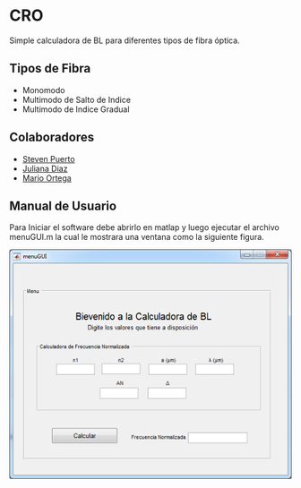 # CRO #
Simple calculadora de BL para diferentes tipos de fibra óptica.

## Tipos de Fibra ##
- Monomodo
- Multimodo de Salto de Indice
- Multimodo de Indice Gradual

## Colaboradores ##
- [Steven Puerto](https://github.com/stevenn2012)
- [Juliana Diaz](https://github.com/julidr)
- [Mario Ortega](https://github.com/bellyoz)

## Manual de Usuario ##
Para Iniciar el software debe abrirlo en matlap y luego ejecutar el archivo menuGUI.m
la cual le mostrara una ventana como la siguiente figura.

![Img Menu](/imgreadme/menugui.PNG)

